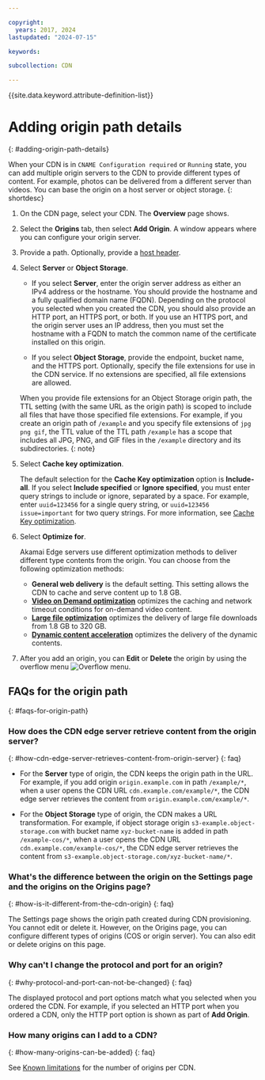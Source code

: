 ```yaml
---

copyright:
  years: 2017, 2024
lastupdated: "2024-07-15"

keywords:

subcollection: CDN

---
```


{{site.data.keyword.attribute-definition-list}}

# Adding origin path details
{: #adding-origin-path-details}

When your CDN is in `CNAME Configuration required` or `Running` state, you can add multiple origin servers to the CDN to provide different types of content. For example, photos can be delivered from a different server than videos. You can base the origin on a host server or object storage.
{: shortdesc}

1. On the CDN page, select your CDN. The **Overview** page shows.
2. Select the **Origins** tab, then select **Add Origin**. A window appears where you can configure your origin server.

3. Provide a path. Optionally, provide a [host header](CDN-about-content-delivery-networks#host-header-support).
4. Select **Server** or **Object Storage**.

   * If you select **Server**, enter the origin server address as either an IPv4 address or the hostname. You should provide the hostname and a fully qualified domain name (FQDN). Depending on the protocol you selected when you created the CDN, you should also provide an HTTP port, an HTTPS port, or both. If you use an HTTPS port, and the origin server uses an IP address, then you must set the hostname with a FQDN to match the common name of the certificate installed on this origin.

   * If you select **Object Storage**, provide the endpoint, bucket name, and the HTTPS port. Optionally, specify the file extensions for use in the CDN service. If no extensions are specified, all file extensions are allowed.

   When you provide file extensions for an Object Storage origin path, the TTL setting (with the same URL as the origin path) is scoped to include all files that have those specified file extensions. For example, if you create an origin path of `/example` and you specify file extensions of `jpg png gif`, the TTL value of the TTL path `/example` has a scope that includes all JPG, PNG, and GIF files in the `/example` directory and its subdirectories.
   {: note}

5. Select **Cache key optimization**.

   The default selection for the **Cache Key optimization** option is **Include-all**. If you select **Include specified** or **Ignore specified**, you must enter query strings to include or ignore, separated by a space. For example, enter `uuid=123456` for a single query string, or `uuid=123456 issue=important` for two query strings. For more information, see [Cache Key optimization](CDN-about-content-delivery-networks#cache-key-optimization).

6. Select **Optimize for**.

   Akamai Edge servers use different optimization methods to deliver different type contents from the origin. You can choose from the following optimization methods:

   * **General web delivery** is the default setting. This setting allows the CDN to cache and serve content up to 1.8 GB.
   * **[Video on Demand optimization](CDN-about-content-delivery-networks#video-on-demand)** optimizes the caching and network timeout conditions for on-demand video content.
   * **[Large file optimization](CDN-about-content-delivery-networks#large-file-optimization)** optimizes the delivery of large file downloads from 1.8 GB to 320 GB.
   * **[Dynamic content acceleration](/docs/CDN?topic=CDN-dynamic-content-acceleration)** optimizes the delivery of the dynamic contents.

7. After you add an origin, you can **Edit** or **Delete** the origin by using the overflow menu ![Overflow menu](images/overflow.png).

## FAQs for the origin path
{: #faqs-for-origin-path}

### How does the CDN edge server retrieve content from the origin server?
{: #how-cdn-edge-server-retrieves-content-from-origin-server}
{: faq}

* For the **Server** type of origin, the CDN keeps the origin path in the URL. For example, if you add origin `origin.example.com` in path `/example/*`, when a user opens the CDN URL `cdn.example.com/example/*`, the CDN edge server retrieves the content from `origin.example.com/example/*`.

* For the **Object Storage** type of origin, the CDN makes a URL transformation. For example, if object storage origin `s3-example.object-storage.com` with bucket name `xyz-bucket-name` is added in path `/example-cos/*`, when a user opens the CDN URL `cdn.example.com/example-cos/*`, the CDN edge server retrieves the content from `s3-example.object-storage.com/xyz-bucket-name/*`.

### What's the difference between the origin on the Settings page and the origins on the Origins page?
{: #how-is-it-different-from-the-cdn-origin}
{: faq}

The Settings page shows the origin path created during CDN provisioning. You cannot edit or delete it. However, on the Origins page, you can configure different types of origins (COS or origin server). You can also edit or delete origins on this page.

### Why can't I change the protocol and port for an origin?
{: #why-protocol-and-port-can-not-be-changed}
{: faq}

The displayed protocol and port options match what you selected when you ordered the CDN. For example, if you selected an HTTP port when you ordered a CDN, only the HTTP port option is shown as part of **Add Origin**.

### How many origins can I add to a CDN?
{: #how-many-origins-can-be-added}
{: faq}

See [Known limitations](/docs/CDN?topic=CDN-limits-and-maximum-values#is-there-a-limit-on-the-number-of-origin-and-ttl-entries) for the number of origins per CDN.
